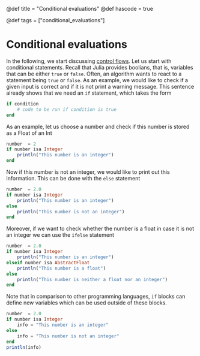 @def title = "Conditional evaluations"
@def hascode = true

@def tags = ["conditional_evaluations"]

# Conditional evaluations
In the following, we start discussing [control flows](https://docs.julialang.org/en/v1/manual/control-flow/#Control-Flow). Let us start with conditional statements.
Recall that Julia provides boolians, that is, variables that can be either `true` or `false`. Often, an algorithm wants to react to a statement being `true` or `false`. As an example, we would like to check if a given input is correct and if it is not print a warning message. This sentence already shows that we need an `if` statement, which takes the form
```julia
if condition
    # code to be run if condition is true
end
```
As an example, let us choose a number and check if this number is stored as a Float of an Int
```julia
number  = 2
if number isa Integer
    println("This number is an integer")
end
```
Now if this number is not an integer, we would like to print out this information. This can be done with the `else` statement
```julia
number  = 2.0
if number isa Integer
    println("This number is an integer")
else
    println("This number is not an integer")
end
```
Moreover, if we want to check whether the number is a float in case it is not an integer we can use the `ifelse` statement
```julia
number  = 2.0
if number isa Integer
    println("This number is an integer")
elseif number isa AbstractFloat
    println("This number is a float")
else
    println("This number is neither a float nor an integer")
end
```
Note that in comparison to other programming languages, `if` blocks can define new variables which can be used outside of these blocks.
```julia
number  = 2.0
if number isa Integer
    info = "This number is an integer"
else
    info = "This number is not an integer"
end
println(info)
```